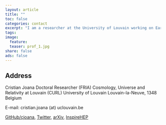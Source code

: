 ```yaml
---
layout: article
title: ""
toc: false
categories: contact
excerpt: "I am a researcher at the University of Louvain working on Early universe cosmology. I also have ongoing projects on the field of neuroscience with Juelich research centre and University of Chile."
tags: 
image:
  feature: 
  teaser: prof_1.jpg
share: false
ads: false
---
```



## Address

Cristian Joana
Doctoral Researcher (FRIA)
Cosmology, Universe and Relativity at Louvain (CURL) 
University of Louvain
Louvain-la-Neuve, 1348
Belgium

E-mail: cristian.joana (at) uclouvain.be

[GitHub/cjoana](https://github.com/cjoana), [Twitter](https://twitter.com/cjphy), [arXiv](https://arxiv.org/search/?searchtype=author&query=Joana%2C+C), [InspireHEP](https://inspirehep.net/literature?sort=mostrecent&size=25&page=1&q=a%20C.Joana.1)
